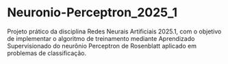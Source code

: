 # Neuronio-Perceptron_2025_1
 Projeto prático da disciplina Redes Neurais Artificiais 2025.1, com o objetivo de implementar o algoritmo de treinamento mediante Aprendizado Supervisionado do neurônio Perceptron de Rosenblatt aplicado em problemas de classificação.
